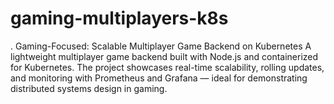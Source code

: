 # gaming-multiplayers-k8s
. Gaming-Focused: Scalable Multiplayer Game Backend on Kubernetes A lightweight multiplayer game backend built with Node.js and containerized for Kubernetes. The project showcases real-time scalability, rolling updates, and monitoring with Prometheus and Grafana — ideal for demonstrating distributed systems design in gaming.
